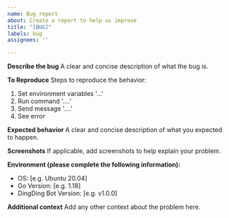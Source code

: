 ```yaml
---
name: Bug report
about: Create a report to help us improve
title: "[BUG]"
labels: bug
assignees: ''

---
```


**Describe the bug**
A clear and concise description of what the bug is.

**To Reproduce**
Steps to reproduce the behavior:
1. Set environment variables '...'
2. Run command '....'
3. Send message '....'
4. See error

**Expected behavior**
A clear and concise description of what you expected to happen.

**Screenshots**
If applicable, add screenshots to help explain your problem.

**Environment (please complete the following information):**
 - OS: [e.g. Ubuntu 20.04]
 - Go Version: [e.g. 1.18]
 - DingDing Bot Version: [e.g. v1.0.0]

**Additional context**
Add any other context about the problem here.
